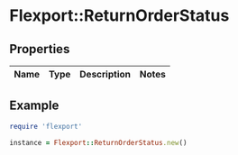 # Flexport::ReturnOrderStatus

## Properties

| Name | Type | Description | Notes |
| ---- | ---- | ----------- | ----- |

## Example

```ruby
require 'flexport'

instance = Flexport::ReturnOrderStatus.new()
```

